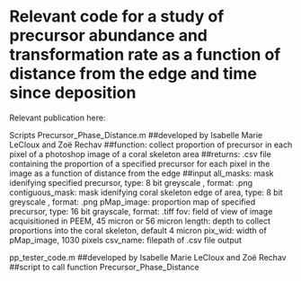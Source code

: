 # Relevant code for a study of precursor abundance and transformation rate as a function of distance from the edge and time since deposition

Relevant publication here:

Scripts
Precursor_Phase_Distance.m
  ##developed by Isabelle Marie LeCloux and Zoë Rechav
  ##function: collect proportion of precursor in each pixel of a photoshop image of a coral skeleton area
  ##returns: .csv file containing the proportion of a specified precursor for each pixel in the image as a function of distance from the edge
  ##input
    all_masks: mask idenifying specified precursor, type: 8 bit greyscale , format: .png
    contiguous_mask: mask idenifying coral skeleton edge of area, type: 8 bit greyscale , format: .png
    pMap_image: proportion map of specified precursor, type: 16 bit grayscale, format: .tiff
    fov: field of view of image acquisitioned in PEEM, 45 micron or 56 micron
    length: depth to collect proportions into the coral skeleton, default 4 micron
    pix_wid: width of pMap_image, 1030 pixels
    csv_name: filepath of .csv file output

pp_tester_code.m
  ##developed by Isabelle Marie LeCloux and Zoë Rechav
  ##script to call function Precursor_Phase_Distance
